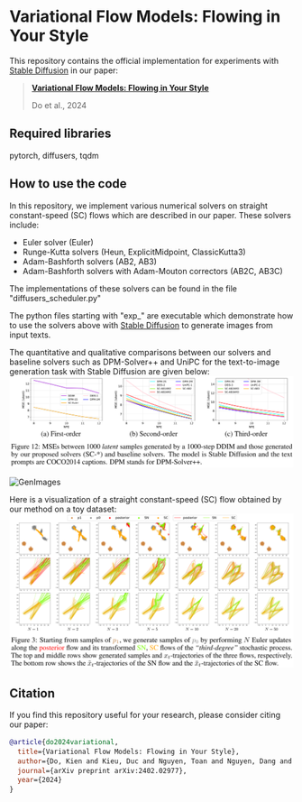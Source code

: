 # Variational Flow Models: Flowing in Your Style


This repository contains the official implementation for experiments with [Stable Diffusion](https://arxiv.org/abs/2112.10752) in our paper:
> [**Variational Flow Models: Flowing in Your Style**](https://arxiv.org/abs/2402.02977)
>
> Do et al., 2024


## Required libraries
pytorch, diffusers, tqdm

## How to use the code
In this repository, we implement various numerical solvers on straight constant-speed (SC) flows which are described in our paper.
These solvers include:
- Euler solver (Euler)
- Runge-Kutta solvers (Heun, ExplicitMidpoint, ClassicKutta3)
- Adam-Bashforth solvers (AB2, AB3)
- Adam-Bashforth solvers with Adam-Mouton correctors (AB2C, AB3C)

The implementations of these solvers can be found in the file "diffusers_scheduler.py"

The python files starting with "exp_" are executable which demonstrate 
how to use the solvers above with [Stable Diffusion](https://huggingface.co/CompVis/stable-diffusion-v1-4) to generate images from input texts.

The quantitative and qualitative comparisons between our solvers and 
baseline solvers such as DPM-Solver++ and UniPC for the text-to-image generation task 
with Stable Diffusion are given below:
![SolversComparison](./asset/SolverComparison.png)
 
![GenImages](./asset/StableDiffusionGenImage.png)

Here is a visualization of a straight constant-speed (SC) flow 
obtained by our method on a toy dataset:
![SCFlow](./asset/SCFlow.png)


## Citation
If you find this repository useful for your research, please consider citing our paper:

```bibtex
@article{do2024variational,
  title={Variational Flow Models: Flowing in Your Style},
  author={Do, Kien and Kieu, Duc and Nguyen, Toan and Nguyen, Dang and Le, Hung and Nguyen, Dung and Nguyen, Thin},
  journal={arXiv preprint arXiv:2402.02977},
  year={2024}
}
```
